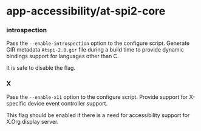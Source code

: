 # app-accessibility/at-spi2-core

### introspection
Pass the `--enable-introspection` option to the configure script. Generate GIR metadata `Atspi-2.0.gir` file during a build time to provide dynamic bindings support for languages other than C.

It is safe to disable the flag.

### X
Pass the `--enable-x11` option to the configure script. Provide support for X-specific device event controller support.

This flag should be enabled if there is a need for accessibility support for X.Org display server.
